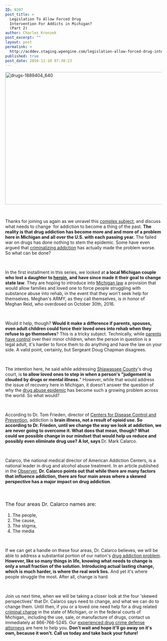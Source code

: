 ```yaml
---
ID: 9207
post_title: >
  Legislation To Allow Forced Drug
  Intervention For Addicts in Michigan?
  (Part 2)
author: Charles Kronzek
post_excerpt: ""
layout: post
permalink: >
  http://acddev.staging.wpengine.com/legislation-allow-forced-drug-intervention-addicts-michigan-part-2.html
published: true
post_date: 2016-12-10 07:30:23
---
```

<img class="alignnone size-full wp-image-9208" src="http://acddev.staging.wpengine.com/wp-content/uploads/2016/12/drugs-1889404_640.jpg" alt="drugs-1889404_640" width="640" height="426" />

&nbsp;

<span style="font-weight: 400;">Thanks for joining us again as we unravel this </span><a href="http://acddev.staging.wpengine.com/legislation-allow-forced-drug-intervention-addicts-michigan.html" target="_blank"><span style="font-weight: 400;">complex subject</span></a><span style="font-weight: 400;">, and discuss what needs to change  for addiction to become a thing of the past. </span><b>The reality is that drug addiction has become more and and more of a problem here in Michigan and all over the U.S. with each passing year.</b><span style="font-weight: 400;"> The failed war on drugs has done nothing to stem the epidemic. Some have even argued that </span><a href="http://acddev.staging.wpengine.com/drug-charges.html" target="_blank"><span style="font-weight: 400;">criminalizing addiction</span></a><span style="font-weight: 400;"> has actually made the problem worse. So what can be done?</span>

&nbsp;

<span style="font-weight: 400;">In the first installment in this series, we looked at </span><b>a local Michigan couple who lost a daughter to </b><a href="http://acddev.staging.wpengine.com/heroin.html" target="_blank"><b>heroin</b></a><b>, and have since made it their goal to change state law</b><span style="font-weight: 400;">. They are hoping to introduce into </span><a href="https://www.legislature.mi.gov/(S(eknzxvqipgpqk4di3z1n1dt4))/mileg.aspx?page=home" target="_blank"><span style="font-weight: 400;">Michigan law</span></a><span style="font-weight: 400;"> a provision that would allow families and loved one to force people struggling with substance abuse into rehab, in the event that they won't seek help for themselves. Meghan's ARMY, as they call themselves, is in honor of Meghan Reid, who overdosed on October 30th, 2016.</span>

&nbsp;

<span style="font-weight: 400;">Would it help, though? </span><b>Would it make a difference if parents, spouses, even adult children could force their loved ones into rehab when they refuse to go themselves</b><span style="font-weight: 400;">? This is a tricky subject. Technically, while </span><a href="http://abuseandneglectdefense.com/" target="_blank"><span style="font-weight: 400;">parents have control</span></a><span style="font-weight: 400;"> over their minor children, when the person in question is a legal adult, it's harder to force them to do anything and have the law on your side. A valid point, certainly, but Sergeant Doug Chapman disagrees.</span>

&nbsp;

<span style="font-weight: 400;">The intention here, he said while addressing </span><a href="http://acddev.staging.wpengine.com/shiawassee-county-criminal-defense-attorney-shiawassee-criminal-lawyer.html" target="_blank"><span style="font-weight: 400;">Shiawassee County</span></a><span style="font-weight: 400;">'s drug court, is </span><b>to allow loved ones to step in when a person's "judgement is clouded by drugs or mental illness.</b><span style="font-weight: 400;">" However, while that would address the issue of recovery here in Michigan, it doesn't answer the question of why the </span><a href="http://acddev.staging.wpengine.com/prescription-drug-abuse.html" target="_blank"><span style="font-weight: 400;">drug abuse epidemic</span></a><span style="font-weight: 400;"> has become such a growing problem across the world. So what would?</span>

&nbsp;

<span style="font-weight: 400;">According to Dr. Tom Frieden, director of </span><a href="https://www.cdc.gov/" target="_blank"><span style="font-weight: 400;">Centers for Disease Control and Prevention</span></a><span style="font-weight: 400;">, addiction is </span><b>brain illness, not a result of opioid use. So according to Dr. Frieden, until we change the way we look at addiction, we are never going to overcome it. What does that mean, though? What could we possible change in our mindset that would help us reduce and possibly even eliminate drug use? A lot, says </b><span style="font-weight: 400;">Dr. Mark Calarco.</span>

&nbsp;

<span style="font-weight: 400;">Calarco, the national medical director of American Addiction Centers, is a national leader in drug and alcohol abuse treatment. In an article published in the </span><a href="http://observer.com/" target="_blank"><span style="font-weight: 400;">Observer</span></a><span style="font-weight: 400;">, </span><b>Dr. Calarco points out that while there are many factors that influence addiction, there are four main areas where a skewed perspective has a major impact on drug addiction</b><span style="font-weight: 400;">.</span>

&nbsp;
<h3><span style="font-weight: 400;">The four areas Dr. Calarco names are:</span></h3>
<ol>
 	<li style="font-weight: 400;"><span style="font-weight: 400;">The people, </span></li>
 	<li style="font-weight: 400;"><span style="font-weight: 400;">The cause, </span></li>
 	<li style="font-weight: 400;"><span style="font-weight: 400;">The stigma, </span></li>
 	<li style="font-weight: 400;"><span style="font-weight: 400;">The media </span></li>
</ol>
&nbsp;

<span style="font-weight: 400;"> If we can get a handle on these four areas, Dr. Calarco believes, we will be able to address a substantial portion of our nation's </span><a href="http://acddev.staging.wpengine.com/drug-crime-sentencing.html" target="_blank"><span style="font-weight: 400;">drug addiction problem</span></a><span style="font-weight: 400;">. </span><b>However, like so many things in life, knowing what needs to change is only a small fraction of the solution. Introducing actual lasting change, which is much harder, is where the real work lies.</b><span style="font-weight: 400;"> And yet it's where people struggle the most. After all, change is hard.</span>

&nbsp;

<span style="font-weight: 400;">Join us next time, when we will be taking a closer look at the four 'skewed perspectives' that Dr. Calarco says need to change, and what we can do to change them. Until then, if you or a loved one need help for a drug related </span><a href="http://acddev.staging.wpengine.com/drug-charges.html" target="_blank"><span style="font-weight: 400;">criminal charge</span></a><span style="font-weight: 400;"> in the state of Michigan, or in the federal courts of Michigan,, including the use, sale, or manufacture of drugs, contact us immediately at 866-766-5245. Our </span><a href="http://acddev.staging.wpengine.com/trial-attorneys.html" target="_blank"><span style="font-weight: 400;">experienced drug crime defense attorneys</span></a><span style="font-weight: 400;"> are here to help you. </span><b>Don't wait and hope it'll go away on it's own, because it won't. Call us today and take back your future!</b>